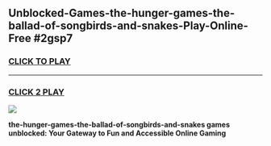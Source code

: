 
## Unblocked-Games-the-hunger-games-the-ballad-of-songbirds-and-snakes-Play-Online-Free #2gsp7
<h3>
<a href="https://us.freeplayer.one?title=the-hunger-games-the-ballad-of-songbirds-and-snakes&ref=10M">CLICK TO PLAY</a></h3>
<hr>

<h3>
<a href="https://us.freeplayer.one?title=the-hunger-games-the-ballad-of-songbirds-and-snakes&ref=10M">CLICK 2 PLAY</a>
  
</h3>

<a href="https://us.freeplayer.one?title=the-hunger-games-the-ballad-of-songbirds-and-snakes&ref=10M"><img src="https://clearcache.store/games.png"></a>


**the-hunger-games-the-ballad-of-songbirds-and-snakes games unblocked: Your Gateway to Fun and Accessible Online Gaming**
